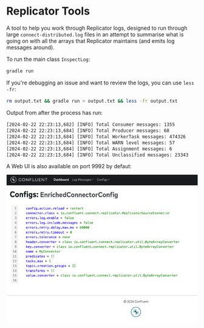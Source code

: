 # Replicator Tools

A tool to help you work through Replicator logs, designed to run through large `connect-distributed.log` files in an attempt to summarise what is going on with all the arrays that Replicator maintains (and emits log messages around).

To run the main class `InspectLog`:

```bash
gradle run
```

If you're debugging an issue and want to review the logs, you can use `less -fr`:

```bash
rm output.txt && gradle run > output.txt && less -fr output.txt
```

Output from after the process has run:

```log
[2024-02-22 22:23:13,682] [INFO] Total Consumer messages: 1355
[2024-02-22 22:23:13,684] [INFO] Total Producer messages: 68
[2024-02-22 22:23:13,684] [INFO] Total WorkerTask messages: 474326
[2024-02-22 22:23:13,684] [INFO] Total WARN level messages: 57
[2024-02-22 22:23:13,684] [INFO] Total Assignment messages: 6
[2024-02-22 22:23:13,684] [INFO] Total Unclassified messages: 23343
```

A Web UI is also available on port 9992 by defaut:

![The Web UI](src/main/resources/assets/ui.png)